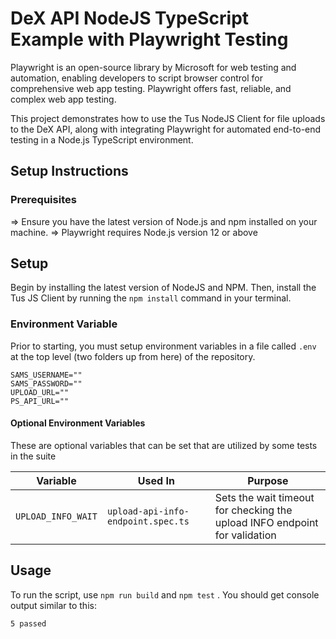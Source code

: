 # DeX API NodeJS TypeScript Example with Playwright Testing

Playwright is an open-source library by Microsoft for web testing and automation, enabling
developers to script browser control for comprehensive web app testing. Playwright offers fast,
reliable, and complex web app testing.

This project demonstrates how to use the Tus NodeJS Client for file uploads to the DeX API, along
with integrating Playwright for automated end-to-end testing in a Node.js TypeScript environment.

## Setup Instructions

### Prerequisites

=> Ensure you have the latest version of Node.js and npm installed on your machine. => Playwright
requires Node.js version 12 or above

## Setup

Begin by installing the latest version of NodeJS and NPM. Then, install the Tus JS Client by running
the `npm install` command in your terminal.

### Environment Variable

Prior to starting, you must setup environment variables in a file called `.env` at the top level
(two folders up from here) of the repository.

```shell
SAMS_USERNAME=""
SAMS_PASSWORD=""
UPLOAD_URL=""
PS_API_URL=""
```

#### Optional Environment Variables

These are optional variables that can be set that are utilized by some tests in the suite


| Variable           | Used In                            | Purpose
| ------------------ | ---------------------------------- | -------
| `UPLOAD_INFO_WAIT` | `upload-api-info-endpoint.spec.ts` | Sets the wait timeout for checking the upload INFO endpoint for validation

## Usage

To run the script, use `npm run build` and `npm test` . You should get console output similar to
this:

```shell
5 passed

```
